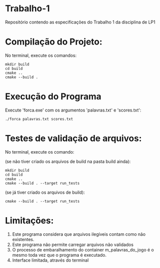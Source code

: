 # Trabalho-1
Repositório contendo as especificações do Trabalho 1 da disciplina de LP1

# Compilação do Projeto:
No terminal, execute os comandos:
```
mkdir build
cd build
cmake ..
cmake --build .
```
# Execução do Programa
Execute 'forca.exe' com os argumentos 'palavras.txt' e 'scores.txt':

```
./forca palavras.txt scores.txt
```

# Testes de validação de arquivos:
No terminal, execute os comando:

(se não tiver criado os arquivos de build na pasta build ainda):
```
mkdir build
cd build
cmake ..
cmake --build . --target run_tests
```
(se já tiver criado os arquivos de build):
```
cmake --build . --target run_tests
```

# Limitações:
1. Este programa considera que arquivos ilegíveis contam como não existentes. 
1. Este programa não permite carregar arquivos não validados
3. O processo de embaralhamento do container m_palavras_do_jogo é o mesmo toda vez que o programa é executado.
4. Interface limitada, através do terminal
